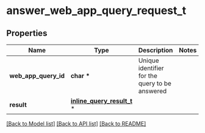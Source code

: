 # answer_web_app_query_request_t

## Properties
Name | Type | Description | Notes
------------ | ------------- | ------------- | -------------
**web_app_query_id** | **char \*** | Unique identifier for the query to be answered | 
**result** | [**inline_query_result_t**](inline_query_result.md) \* |  | 

[[Back to Model list]](../README.md#documentation-for-models) [[Back to API list]](../README.md#documentation-for-api-endpoints) [[Back to README]](../README.md)


